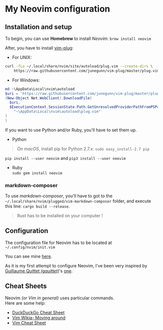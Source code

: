# My Neovim configuration


## Installation and setup

To begin, you can use **Homebrew** to install _Neovim_:  ```brew install neovim```  

After, you have to install [vim-plug](https://github.com/junegunn/vim-plug):
- For UNIX:
```bash
curl -fLo ~/.local/share/nvim/site/autoload/plug.vim --create-dirs \
    https://raw.githubusercontent.com/junegunn/vim-plug/master/plug.vim
```
- For Windows:
```powershell
md ~\AppData\Local\nvim\autoload
$uri = 'https://raw.githubusercontent.com/junegunn/vim-plug/master/plug.vim'
(New-Object Net.WebClient).DownloadFile(
  $uri,
  $ExecutionContext.SessionState.Path.GetUnresolvedProviderPathFromPSPath(
    "~\AppData\Local\nvim\autoload\plug.vim"
)
)
```

If you want to use Python and/or Ruby, you'll have to set them up.

- Python
> _On macOS_, install pip for Python 2.7.x: ```sudo easy_install-2.7 pip```

```pip install --user neovim``` and ```pip3 install --user neovim```

-  Ruby  
```sudo gem install neovim```

### markdown-composer

To use _markdown-composer_, you'll have to got to the ```~/.local/share/nvim/plugged/vim-markdown-composer``` folder,
and execute this line: ```cargo build --release```.

> Rust has to be installed on your computer !

## Configuration

The configuration file for Neovim has to be located at ```~/.config/nvim/init.vim```

You can see mine [here](init.vim).

As it is my first attempt to configure Neovim, I've been very inspired by [Guillaume Quittet _(gquittet)_](https://github.com/gquittet)'s [one](https://github.com/gquittet/myworld/blob/master/Configurations/neovim/init.vim).

## Cheat Sheets

Neovim _(or Vim in general)_ uses particular commands.  
Here are some help:
- [DuckDuckGo Cheat Sheet](https://duckduckgo.com/?q=vim+cheat+sheet&iax=cheatsheet&ia=cheatsheet#)
- [Vim Wikia- Moving around](http://vim.wikia.com/wiki/Moving_around)
- [Vim Cheat Sheet](Vim.png)

